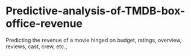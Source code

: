 # Predictive-analysis-of-TMDB-box-office-revenue
Predicting the revenue of a movie hinged on budget, ratings, overview, reviews, cast, crew, etc.,
